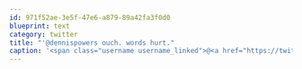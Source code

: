 ```yaml
---
id: 971f52ae-3e5f-47e6-a879-89a42fa3f0d0
blueprint: text
category: twitter
title: "'@dennispowers ouch. words hurt."
caption: '<span class="username username_linked">@<a href="https://twitter.com/dennispowers" title="Dennis Powers">dennispowers</a></span> ouch. words hurt.'
---
```

